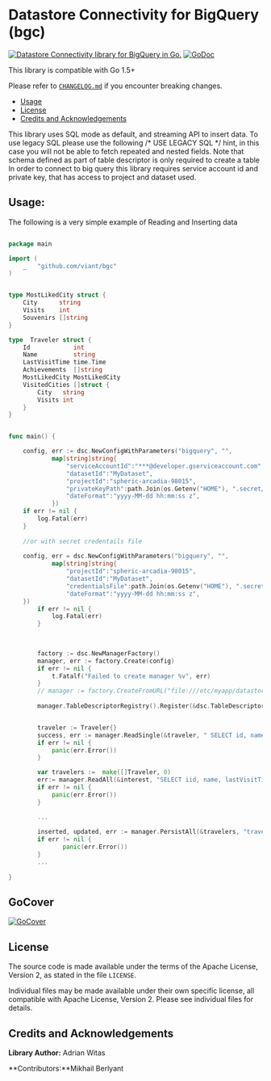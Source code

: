 # Datastore Connectivity for BigQuery (bgc)

[![Datastore Connectivity library for BigQuery in Go.](https://goreportcard.com/badge/github.com/viant/bgc)](https://goreportcard.com/report/github.com/viant/bgc)
[![GoDoc](https://godoc.org/github.com/viant/bgc?status.svg)](https://godoc.org/github.com/viant/bgc)

This library is compatible with Go 1.5+

Please refer to [`CHANGELOG.md`](CHANGELOG.md) if you encounter breaking changes.

- [Usage](#Usage)
- [License](#License)
- [Credits and Acknowledgements](#Credits-and-Acknowledgements)




This library uses SQL mode as default, and streaming API to insert data.
To use legacy SQL please use the following /* USE LEGACY SQL */ hint, in this case you will not be able to fetch repeated and nested fields.
Note that schema defined as part of table descriptor is only required to create a table 
In order to connect to big query this library requires service account id and private key, that has access to project and dataset used.


## Usage:

The following is a very simple example of Reading and Inserting data


```go

package main

import (
    _ 	"github.com/viant/bgc"
)


type MostLikedCity struct {
	City      string
	Visits    int
	Souvenirs []string
}

type  Traveler struct {
	Id            int
	Name          string
	LastVisitTime time.Time
	Achievements  []string
	MostLikedCity MostLikedCity
	VisitedCities []struct {
		City   string
		Visits int
	}
}


func main() {

    config, err := dsc.NewConfigWithParameters("bigquery", "",
            map[string]string{
                "serviceAccountId":"***@developer.gserviceaccount.com",
                "datasetId":"MyDataset",
                "projectId":"spheric-arcadia-98015",
                "privateKeyPath":path.Join(os.Getenv("HOME"), ".secret/bq.pem"),
                "dateFormat":"yyyy-MM-dd hh:mm:ss z",
            })
    if err != nil {
        log.Fatal(err)
    }
		
    //or with secret credentails file
    
    config, err = dsc.NewConfigWithParameters("bigquery", "",
            map[string]string{
                "projectId":"spheric-arcadia-98015",
                "datasetId":"MyDataset",
                "credentialsFile":path.Join(os.Getenv("HOME"), ".secret/bq.json"),
                "dateFormat":"yyyy-MM-dd hh:mm:ss z",
    })
      	if err != nil {
       		log.Fatal(err)
       	}

		
		
		factory := dsc.NewManagerFactory()
    	manager, err := factory.Create(config)
    	if err != nil {
    		t.Fatalf("Failed to create manager %v", err)
    	}
    	// manager := factory.CreateFromURL("file:///etc/myapp/datastore.json")
    	
    	manager.TableDescriptorRegistry().Register(&dsc.TableDescriptor{Table:"travelers3", PkColumns:[]string{"id"}, SchemaUrl:"some_url"})


        traveler := Traveler{}
        success, err := manager.ReadSingle(&traveler, " SELECT id, name, lastVisitTime, visitedCities, achievements, mostLikedCity FROM travelers WHERE id = ?", []interface{}{4}, nil)
        if err != nil {
            panic(err.Error())
	    }

        var travelers :=  make([]Traveler, 0)
        err:= manager.ReadAll(&interest, "SELECT iid, name, lastVisitTime, visitedCities, achievements, mostLikedCity",nil, nil)
	    if err != nil {
            panic(err.Error())
	    }

        ...
   
        inserted, updated, err := manager.PersistAll(&travelers, "travelers", nil)
        if err != nil {
               panic(err.Error())
   	    }
        ...
        
}
```

## GoCover

[![GoCover](https://gocover.io/github.com/viant/bgc)](https://gocover.io/github.com/viant/bgc)


<a name="License"></a>
## License

The source code is made available under the terms of the Apache License, Version 2, as stated in the file `LICENSE`.

Individual files may be made available under their own specific license,
all compatible with Apache License, Version 2. Please see individual files for details.


<a name="Credits-and-Acknowledgements"></a>

##  Credits and Acknowledgements

**Library Author:** Adrian Witas

**Contributors:**Mikhail Berlyant